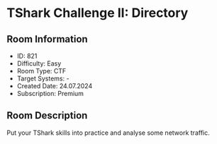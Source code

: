 ﻿# TShark Challenge II: Directory

## Room Information
- ID: 821
- Difficulty: Easy
- Room Type: CTF
- Target Systems: -
- Created Date: 24.07.2024
- Subscription: Premium

## Room Description
Put your TShark skills into practice and analyse some network traffic.
